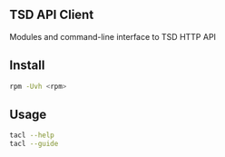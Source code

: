 ## TSD API Client

Modules and command-line interface to TSD HTTP API

## Install

```bash
rpm -Uvh <rpm>
```

## Usage

```bash
tacl --help
tacl --guide
```
